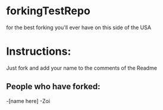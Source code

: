 # forkingTestRepo
for the best forking you'll ever have on this side of the USA

# Instructions: 
Just fork and add your name to the comments of the Readme


## People who have forked: 

-[name here]
-Zoi

